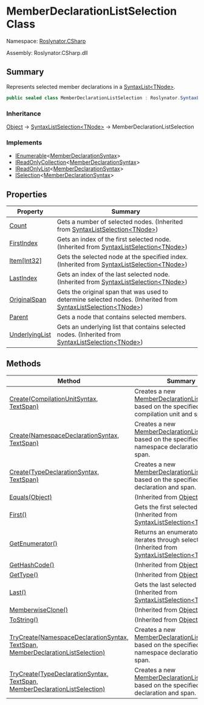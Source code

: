# MemberDeclarationListSelection Class

Namespace: [Roslynator.CSharp](../README.md)

Assembly: Roslynator\.CSharp\.dll

## Summary

Represents selected member declarations in a [SyntaxList\<TNode>](https://docs.microsoft.com/en-us/dotnet/api/microsoft.codeanalysis.syntaxlist-1)\.

```csharp
public sealed class MemberDeclarationListSelection : Roslynator.SyntaxListSelection<Microsoft.CodeAnalysis.CSharp.Syntax.MemberDeclarationSyntax>
```

### Inheritance

[Object](https://docs.microsoft.com/en-us/dotnet/api/system.object) &#x2192; [SyntaxListSelection\<TNode>](../../SyntaxListSelection-1/README.md) &#x2192; MemberDeclarationListSelection

### Implements

* [IEnumerable](https://docs.microsoft.com/en-us/dotnet/api/system.collections.generic.ienumerable-1)\<[MemberDeclarationSyntax](https://docs.microsoft.com/en-us/dotnet/api/microsoft.codeanalysis.csharp.syntax.memberdeclarationsyntax)>
* [IReadOnlyCollection](https://docs.microsoft.com/en-us/dotnet/api/system.collections.generic.ireadonlycollection-1)\<[MemberDeclarationSyntax](https://docs.microsoft.com/en-us/dotnet/api/microsoft.codeanalysis.csharp.syntax.memberdeclarationsyntax)>
* [IReadOnlyList](https://docs.microsoft.com/en-us/dotnet/api/system.collections.generic.ireadonlylist-1)\<[MemberDeclarationSyntax](https://docs.microsoft.com/en-us/dotnet/api/microsoft.codeanalysis.csharp.syntax.memberdeclarationsyntax)>
* [ISelection](../../ISelection-1/README.md)\<[MemberDeclarationSyntax](https://docs.microsoft.com/en-us/dotnet/api/microsoft.codeanalysis.csharp.syntax.memberdeclarationsyntax)>

## Properties

| Property | Summary |
| -------- | ------- |
| [Count](../../SyntaxListSelection-1/Count/README.md) | Gets a number of selected nodes\. \(Inherited from [SyntaxListSelection\<TNode>](../../SyntaxListSelection-1/README.md)\) |
| [FirstIndex](../../SyntaxListSelection-1/FirstIndex/README.md) | Gets an index of the first selected node\. \(Inherited from [SyntaxListSelection\<TNode>](../../SyntaxListSelection-1/README.md)\) |
| [Item\[Int32\]](../../SyntaxListSelection-1/Item/README.md) | Gets the selected node at the specified index\. \(Inherited from [SyntaxListSelection\<TNode>](../../SyntaxListSelection-1/README.md)\) |
| [LastIndex](../../SyntaxListSelection-1/LastIndex/README.md) | Gets an index of the last selected node\. \(Inherited from [SyntaxListSelection\<TNode>](../../SyntaxListSelection-1/README.md)\) |
| [OriginalSpan](../../SyntaxListSelection-1/OriginalSpan/README.md) | Gets the original span that was used to determine selected nodes\. \(Inherited from [SyntaxListSelection\<TNode>](../../SyntaxListSelection-1/README.md)\) |
| [Parent](Parent/README.md) | Gets a node that contains selected members\. |
| [UnderlyingList](../../SyntaxListSelection-1/UnderlyingList/README.md) | Gets an underlying list that contains selected nodes\. \(Inherited from [SyntaxListSelection\<TNode>](../../SyntaxListSelection-1/README.md)\) |

## Methods

| Method | Summary |
| ------ | ------- |
| [Create(CompilationUnitSyntax, TextSpan)](Create/README.md) | Creates a new [MemberDeclarationListSelection](./README.md) based on the specified compilation unit and span\. |
| [Create(NamespaceDeclarationSyntax, TextSpan)](Create/README.md) | Creates a new [MemberDeclarationListSelection](./README.md) based on the specified namespace declaration and span\. |
| [Create(TypeDeclarationSyntax, TextSpan)](Create/README.md) | Creates a new [MemberDeclarationListSelection](./README.md) based on the specified type declaration and span\. |
| [Equals(Object)](https://docs.microsoft.com/en-us/dotnet/api/system.object.equals) |  \(Inherited from [Object](https://docs.microsoft.com/en-us/dotnet/api/system.object)\) |
| [First()](../../SyntaxListSelection-1/First/README.md) | Gets the first selected node\. \(Inherited from [SyntaxListSelection\<TNode>](../../SyntaxListSelection-1/README.md)\) |
| [GetEnumerator()](../../SyntaxListSelection-1/GetEnumerator/README.md) | Returns an enumerator that iterates through selected nodes\. \(Inherited from [SyntaxListSelection\<TNode>](../../SyntaxListSelection-1/README.md)\) |
| [GetHashCode()](https://docs.microsoft.com/en-us/dotnet/api/system.object.gethashcode) |  \(Inherited from [Object](https://docs.microsoft.com/en-us/dotnet/api/system.object)\) |
| [GetType()](https://docs.microsoft.com/en-us/dotnet/api/system.object.gettype) |  \(Inherited from [Object](https://docs.microsoft.com/en-us/dotnet/api/system.object)\) |
| [Last()](../../SyntaxListSelection-1/Last/README.md) | Gets the last selected node\. \(Inherited from [SyntaxListSelection\<TNode>](../../SyntaxListSelection-1/README.md)\) |
| [MemberwiseClone()](https://docs.microsoft.com/en-us/dotnet/api/system.object.memberwiseclone) |  \(Inherited from [Object](https://docs.microsoft.com/en-us/dotnet/api/system.object)\) |
| [ToString()](https://docs.microsoft.com/en-us/dotnet/api/system.object.tostring) |  \(Inherited from [Object](https://docs.microsoft.com/en-us/dotnet/api/system.object)\) |
| [TryCreate(NamespaceDeclarationSyntax, TextSpan, MemberDeclarationListSelection)](TryCreate/README.md) | Creates a new [MemberDeclarationListSelection](./README.md) based on the specified namespace declaration and span\. |
| [TryCreate(TypeDeclarationSyntax, TextSpan, MemberDeclarationListSelection)](TryCreate/README.md) | Creates a new [MemberDeclarationListSelection](./README.md) based on the specified type declaration and span\. |


